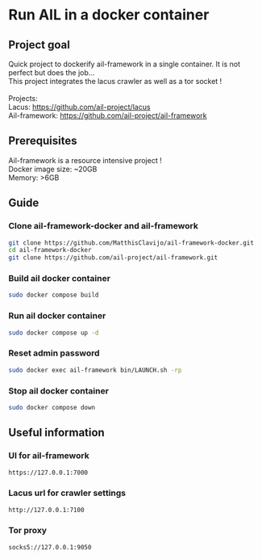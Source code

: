# Run AIL in a docker container
## Project goal
Quick project to dockerify ail-framework in a single container. It is not perfect but does the job...<br>
This project integrates the lacus crawler as well as a tor socket !<br>
<br>
Projects:<br>
Lacus: https://github.com/ail-project/lacus<br>
Ail-framework: https://github.com/ail-project/ail-framework<br>

## Prerequisites
Ail-framework is a resource intensive project !<br>
Docker image size: ~20GB<br>
Memory: >6GB<br>

## Guide
### Clone ail-framework-docker and ail-framework
```bash
git clone https://github.com/MatthisClavijo/ail-framework-docker.git
cd ail-framework-docker
git clone https://github.com/ail-project/ail-framework.git
```

### Build ail docker container
```bash
sudo docker compose build
```

### Run ail docker container
```bash
sudo docker compose up -d
```

### Reset admin password
```bash
sudo docker exec ail-framework bin/LAUNCH.sh -rp
```

### Stop ail docker container
```bash
sudo docker compose down
```

## Useful information
### UI for ail-framework
```bash
https://127.0.0.1:7000
```

### Lacus url for crawler settings
```bash
http://127.0.0.1:7100
```

### Tor proxy
```bash
socks5://127.0.0.1:9050
```
